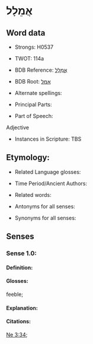 # אֲמֵלָל

<!-- Status: S2="NeedsEdits" -->
<!-- Lexica used for edits:   -->

## Word data

* Strongs: H0537

* TWOT: 114a

* BDB Reference: [אֲמֵלָל](rc://en/bdb/dict/a.dw.ab)

* BDB Root: [אמל](rc://en/bdb/dict/a.dw.aa)

* Alternate spellings:

* Principal Parts:

* Part of Speech:

Adjective

* Instances in Scripture: TBS

## Etymology:

* Related Language glosses:

* Time Period/Ancient Authors:

* Related words:

* Antonyms for all senses:

* Synonyms for all senses:

## Senses

### Sense 1.0:

#### Definition:

#### Glosses:

feeble; 

#### Explanation:

#### Citations:

[Ne 3:34](rc://he/uhb/book/Neh/3/34); 

